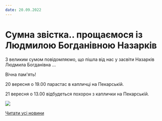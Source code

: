 ```yaml
---
date: 20.09.2022
---
```

# Сумна звістка.. прощаємося із Людмилою Богданівною Назарків

З великим сумом повідомляємо, що пішла від нас у засвіти Назарків Людмила Богданівна ...

Вічна пам'ять!

20 вересня о 19.00 парастас в капличці на Пекарській.

21 вересня о 13.00 відбудеться похорон з каплички на Пекарській.

![](/images/blog/сумна-звістка-прощаємося-із-людмилою-богданівною/людмила-богд.jpg)

[Читати усі новини](/news)
